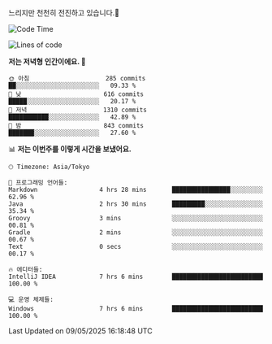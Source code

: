 느리지만 천천히 전진하고 있습니다.🐢

<!--START_SECTION:waka-->
![Code Time](http://img.shields.io/badge/Code%20Time-1%2C589%20hrs%2045%20mins-blue)

![Lines of code](https://img.shields.io/badge/%EC%A0%80%EB%8A%94%20%EC%97%AC%ED%83%9C%EA%B9%8C%EC%A7%80%20-919.5%20thousand%20%EC%A4%84%EC%9D%98%20%EC%BD%94%EB%93%9C%EB%A5%BC%20%EC%9E%91%EC%84%B1%ED%96%88%EC%96%B4%EC%9A%94.-blue)

**저는 저녁형 인간이에요. 🦉** 

```text
🌞 아침                     285 commits         ██░░░░░░░░░░░░░░░░░░░░░░░   09.33 % 
🌆 낮　                     616 commits         █████░░░░░░░░░░░░░░░░░░░░   20.17 % 
🌃 저녁                     1310 commits        ███████████░░░░░░░░░░░░░░   42.89 % 
🌙 밤　                     843 commits         ███████░░░░░░░░░░░░░░░░░░   27.60 % 
```


📊 **저는 이번주를 이렇게 시간을 보냈어요.** 

```text
🕑︎ Timezone: Asia/Tokyo

💬 프로그래밍 언어들: 
Markdown                 4 hrs 28 mins       ████████████████░░░░░░░░░   62.96 % 
Java                     2 hrs 30 mins       █████████░░░░░░░░░░░░░░░░   35.34 % 
Groovy                   3 mins              ░░░░░░░░░░░░░░░░░░░░░░░░░   00.81 % 
Gradle                   2 mins              ░░░░░░░░░░░░░░░░░░░░░░░░░   00.67 % 
Text                     0 secs              ░░░░░░░░░░░░░░░░░░░░░░░░░   00.17 % 

🔥 에디터들: 
IntelliJ IDEA            7 hrs 6 mins        █████████████████████████   100.00 % 

💻 운영 체제들: 
Windows                  7 hrs 6 mins        █████████████████████████   100.00 % 
```


 Last Updated on 09/05/2025 16:18:48 UTC
<!--END_SECTION:waka-->
